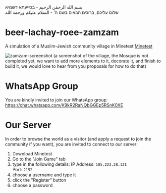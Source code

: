 بسم الله الرحمٰن الرحيم - בסייעתא דשמיא \
שלום עליכם, ברוכים הבאים בשם ה' - السلام عليكم ورحمة الله
# beer-lachay-roee-zamzam
A simulation of a Muslim-Jewish community village in Minetest [Minetest](https://www.minetest.net/)

![zamzam-screenshot](https://github.com/user-attachments/assets/6763d6fa-a537-49ba-9ef0-e3455c959697)
(a screenshot of the village, the Mosque is not completed yet, we want to add more elements to it, decorate it, and finish to build it, we would love to hear from you proposals for how to do that)

# WhatsApp Group
You are kindly invited to join our WhatsApp group:
https://chat.whatsapp.com/K9kR2RaNQbGGEp5RSnK0XE

# Our Server
In order to browse the world as a visitor (and apply a request to join the community if you want), you are invited to connect to our server:
1. Download Minetest
2. Go to the "Join Game" tab
3. type in the following details:
      IP Address: `185.223.28.121` \
      Port: `2152`
4. choose a username and type it
5. click the "Register" button
6. choose a password
